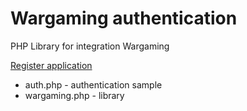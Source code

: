 # Wargaming authentication

PHP Library for integration Wargaming

[Register application](https://developers.wargaming.net/applications/) 

*  	auth.php - authentication sample
*  	wargaming.php - library

